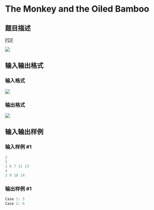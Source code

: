 # The Monkey and the Oiled Bamboo

## 题目描述

[problemUrl]: https://uva.onlinejudge.org/index.php?option=com_onlinejudge&Itemid=8&category=242&page=show_problem&problem=3183

[PDF](https://uva.onlinejudge.org/external/120/p12032.pdf)

![](https://cdn.luogu.com.cn/upload/vjudge_pic/UVA12032/9b9e8d2e6979c8827d6a02dce0e7ed3cb2edbd5f.png)

## 输入输出格式

### 输入格式

![](https://cdn.luogu.com.cn/upload/vjudge_pic/UVA12032/7cc6896a421c3bd97acc21dbf25e744875ab826a.png)

### 输出格式

![](https://cdn.luogu.com.cn/upload/vjudge_pic/UVA12032/83ab5fcaa51dcd62ebb48af7d25b994ca87c7aff.png)

## 输入输出样例

### 输入样例 #1

```cpp
2
5
1 6 7 11 13
4
3 9 10 14
```


### 输出样例 #1

```cpp
Case 1: 5
Case 2: 6
```


